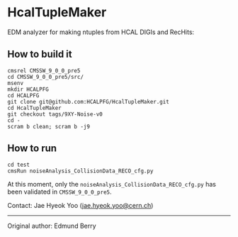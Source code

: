 HcalTupleMaker
==============

EDM analyzer for making ntuples from HCAL DIGIs and RecHits:

## How to build it 
``` 
cmsrel CMSSW_9_0_0_pre5
cd CMSSW_9_0_0_pre5/src/
msenv
mkdir HCALPFG
cd HCALPFG
git clone git@github.com:HCALPFG/HcalTupleMaker.git
cd HcalTupleMaker
git checkout tags/9XY-Noise-v0
cd -
scram b clean; scram b -j9
``` 

## How to run
``` 
cd test
cmsRun noiseAnalysis_CollisionData_RECO_cfg.py
``` 
At this moment, only the `noiseAnalysis_CollisionData_RECO_cfg.py` has been validated in `CMSSW_9_0_0_pre5`.  

Contact: Jae Hyeok Yoo (jae.hyeok.yoo@cern.ch) 

-------------
Original author: Edmund Berry
